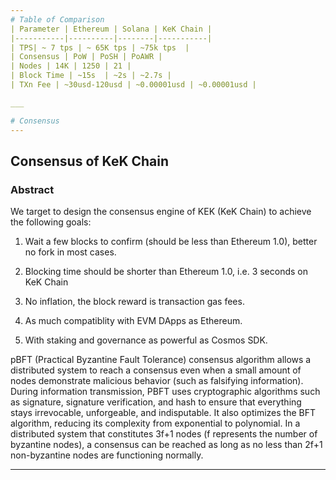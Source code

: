 ```yaml
---
# Table of Comparison
| Parameter | Ethereum | Solana | KeK Chain |
|-----------|----------|--------|-----------|
| TPS| ~ 7 tps | ~ 65K tps | ~75k tps  |
| Consensus | PoW | PoSH | PoAWR |
| Nodes | 14K | 1250 | 21 |
| Block Time | ~15s  | ~2s | ~2.7s |
| TXn Fee | ~30usd-120usd | ~0.00001usd | ~0.00001usd |

___

# Consensus
---
```

## Consensus of KeK Chain

### Abstract

We target to design the consensus engine of KEK (KeK Chain) to achieve the following goals:
1. Wait a few blocks to confirm (should be less than Ethereum 1.0), better no fork in most cases.
1. Blocking time should be shorter than Ethereum 1.0, i.e. 3 seconds on KeK Chain
1. No inflation, the block reward is transaction gas fees.

1. As much compatiblity with EVM DApps as Ethereum.
1. With staking and governance as powerful as Cosmos SDK.

pBFT (Practical Byzantine Fault Tolerance) consensus algorithm allows a distributed system to reach a consensus even when a small amount of nodes demonstrate malicious behavior (such as falsifying information). During information transmission, PBFT uses cryptographic algorithms such as signature, signature verification, and hash to ensure that everything stays irrevocable, unforgeable, and indisputable. It also optimizes the BFT algorithm, reducing its complexity from exponential to polynomial. In a distributed system that constitutes 3f+1 nodes (f represents the number of byzantine nodes), a consensus can be reached as long as no less than 2f+1 non-byzantine nodes are functioning normally.
___

